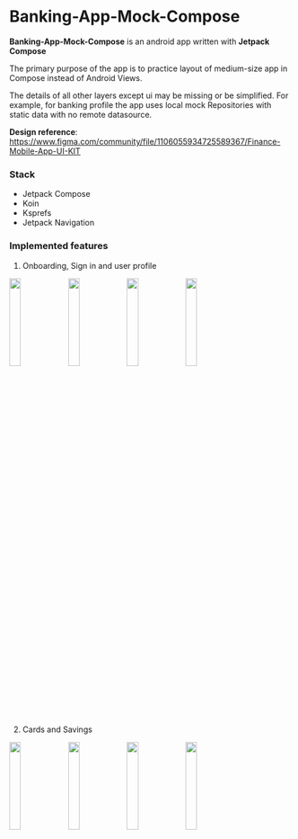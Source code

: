 # Banking-App-Mock-Compose

**Banking-App-Mock-Compose** is an android app written with **Jetpack Compose**

The primary purpose of the app is to practice layout of medium-size app in Compose instead of Android Views. 

The details of all other layers except ui may be missing or be simplified. 
For example, for banking profile the app uses local mock Repositories with static data with no remote datasource.

**Design reference**: https://www.figma.com/community/file/1106055934725589367/Finance-Mobile-App-UI-KIT

### Stack
- Jetpack Compose
- Koin
- Ksprefs
- Jetpack Navigation

### Implemented features
1. Onboarding, Sign in and user profile
<p align="left">
<img src="https://github.com/alexandr7035/Banking-App-Mock-Compose/assets/22574399/f6436798-c655-45fd-940f-909108f0cd8f" width="20%"/>
<img src="https://github.com/alexandr7035/Banking-App-Mock-Compose/assets/22574399/9af32fed-6bdd-421a-bbad-b0a6b30c9384" width="20%"/>
<img src="https://github.com/alexandr7035/Banking-App-Mock-Compose/assets/22574399/5b60ccfd-c1a5-4716-a18b-d70c434f6ea1" width="20%"/>
<img src="https://github.com/alexandr7035/Banking-App-Mock-Compose/assets/22574399/498d3dcc-a79f-4575-8bf5-bf678777683a" width="20%"/>
</p>

2. Cards and Savings
<p align="left">
<img src="https://github.com/alexandr7035/Banking-App-Mock-Compose/assets/22574399/aacaeac3-24f7-491d-a69f-604d06d8de5a" width="20%"/>
<img src="https://github.com/alexandr7035/Banking-App-Mock-Compose/assets/22574399/bbb1c8ad-e1cd-4958-9da1-b4c32c88f67a" width="20%"/>
<img src="https://github.com/alexandr7035/Banking-App-Mock-Compose/assets/22574399/edee3a09-940a-4c18-b8c6-8ceec1c017fb" width="20%"/>
<img src="https://github.com/alexandr7035/Banking-App-Mock-Compose/assets/22574399/7b25851e-68ef-416e-bbdc-d37e67156f43" width="20%"/>
</p>
